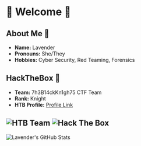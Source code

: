 # 💜 Welcome 💜

## About Me 💙 

- **Name:**       Lavender
- **Pronouns:**   She/They
- **Hobbies:**  Cyber Security, Red Teaming, Forensics

## HackTheBox 💚 

- **Team:**     7h3B14ckKn1gh75 CTF Team
- **Rank:**     Knight
- **HTB Profile:** [Profile Link](https://app.hackthebox.com/profile/414033)

![HTB Team](https://www.hackthebox.com/badge/team/image/3804)
![Hack The Box](http://www.hackthebox.eu/badge/image/414033)
---

![Lavender's GitHub Stats](https://github-readme-stats.vercel.app/api?username=Lavender-exe&show_icons=true&theme=cobalt) 
